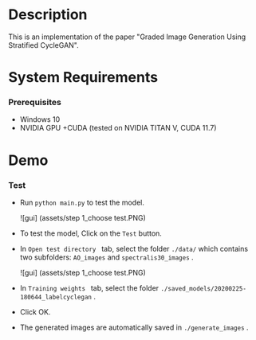 # Description

This is an implementation of the paper "Graded Image Generation Using Stratified CycleGAN".

# System Requirements

### Prerequisites

- Windows 10
- NVIDIA GPU +CUDA (tested on NVIDIA TITAN V, CUDA 11.7)

# Demo

### Test

- Run `python main.py` to test the model.

  ![gui] (assets/step 1_choose test.PNG)

- To test the model, Click on the  `Test` button.

- In  `Open test directory ` tab, select the folder  `./data/` which contains two subfolders:  `AO_images`  and  `spectralis30_images` . 

  ![gui] (assets/step 1_choose test.PNG)

- In  `Training weights ` tab, select the folder  `./saved_models/20200225-180644_labelcyclegan` .

- Click OK.

- The generated images are automatically saved in `./generate_images` .

  



